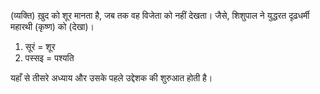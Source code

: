 <sutra-meaning>

(व्यक्ति) ख़ुद को शूर मानता है, जब तक वह विजेता को नहीं देखता। जैसे, शिशुपाल ने युद्धरत दृढ़धर्मी महारथी (कृष्ण) को (देखा)। 

</sutra-meaning>

<sutra-glossary>

1. सूरं = शूर 
2. पस्सइ = पश्यति

</sutra-glossary>

<sutra-explanation>

यहाँ से तीसरे अध्याय और उसके पहले उद्देशक की शुरुआत होती है। 

</sutra-explanation>

